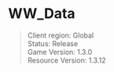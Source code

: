 # WW_Data

> Client region: Global</br>
> Status: Release</br>
> Game Version: 1.3.0</br>
> Resource Version: 1.3.12</br>
